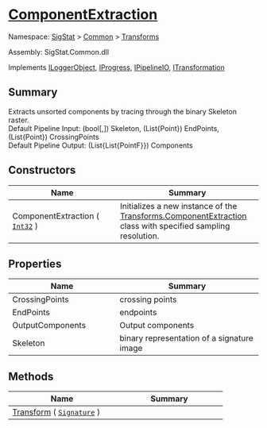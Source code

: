 # [ComponentExtraction](./ComponentExtraction.md)

Namespace: [SigStat]() > [Common](./../README.md) > [Transforms](./README.md)

Assembly: SigStat.Common.dll

Implements [ILoggerObject](./../ILoggerObject.md), [IProgress](./../Helpers/IProgress.md), [IPipelineIO](./../Pipeline/IPipelineIO.md), [ITransformation](./../ITransformation.md)

## Summary
Extracts unsorted components by tracing through the binary Skeleton raster.  <br>Default Pipeline Input: (bool[,]) Skeleton, (List{Point}) EndPoints, (List{Point}) CrossingPoints<br>Default Pipeline Output: (List{List{PointF}}) Components

## Constructors

| Name | Summary | 
| --- | --- | 
| ComponentExtraction ( [`Int32`](https://docs.microsoft.com/en-us/dotnet/api/System.Int32) )<div style="width: 200px">| Initializes a new instance of the [Transforms.ComponentExtraction](https://github.com/hargitomi97/sigstat/blob/master/docs/md/SigStat/Common/Transforms/ComponentExtraction.md) class with specified sampling resolution.<div style="width: 200px">| <br>


## Properties

| Name | Summary | 
| --- | --- | 
| CrossingPoints<div style="width: 200px">| crossing points<div style="width: 200px">| <br>
| EndPoints<div style="width: 200px">| endpoints<div style="width: 200px">| <br>
| OutputComponents<div style="width: 200px">| Output components<div style="width: 200px">| <br>
| Skeleton<div style="width: 200px">| binary representation of a signature image<div style="width: 200px">| <br>


## Methods

| Name | Summary | 
| --- | --- | 
| [Transform](./Methods/ComponentExtraction-100663565.md) ( [`Signature`](./../Signature.md) )<div style="width: 200px">| <div style="width: 200px">| <br>


